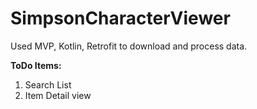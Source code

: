 # SimpsonCharacterViewer
Used MVP, Kotlin, Retrofit to download and process data.

**************ToDo Items:**************
1. Search List
2. Item Detail view

